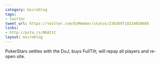 ```yaml
---
category: microblog
tags:
- twitter
tweet_url: https://twitter.com/ExMember/status/230369718324850689
links:
- http://psta.rs/NGA1tC
layout: microblog
---
```

PokerStars settles with the DoJ; buys FullTilt; will repay all players and re-open site. 
